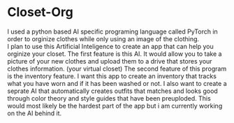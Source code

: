 # Closet-Org
I used a python based AI specific programing language called PyTorch in order to orginize clothes while only using an image of the clothing.  
I plan to use this Artificial Inteligence to create an app that can help you orginize your closet. 
The first feature is this AI.  It would allow you to take a picture of your new clothes and upload them to a drive that stores your clothes information. (your virtual closet)
The second feature of this program is the inventory feature.  I want this app to create an inventory that tracks what you have worn and if it has been washed or not.
I also want to create a seprate AI that automatically creates outfits that matches and looks good through color theory and style guides that have been preuploded.  This would most likely be the hardest part of the app but i am currently working on the AI behind it. 

